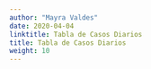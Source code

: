 ```yaml
---
author: "Mayra Valdes"
date: 2020-04-04
linktitle: Tabla de Casos Diarios
title: Tabla de Casos Diarios
weight: 10
---
```


